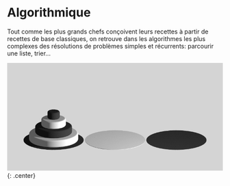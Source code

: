 # Algorithmique

Tout comme les plus grands chefs conçoivent leurs recettes à partir de recettes de base classiques, on retrouve dans les algorithmes les plus complexes des résolutions de problèmes simples et récurrents: parcourir une liste, trier...

![](AnimeHanoiNB.gif){: .center} 